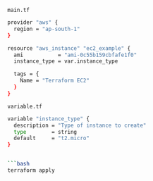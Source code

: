 
`main.tf`

```bash
provider "aws" {
  region = "ap-south-1"
}

resource "aws_instance" "ec2_example" {
  ami           = "ami-0c55b159cbfafe1f0"
  instance_type = var.instance_type

  tags = {
    Name = "Terraform EC2"
  }
}
```


`variable.tf`

```bash
variable "instance_type" {
  description = "Type of instance to create"
  type        = string
  default     = "t2.micro"
}


```bash
terraform apply
```

